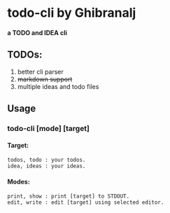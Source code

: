 # todo-cli by Ghibranalj

#### a TODO and IDEA cli

## TODOs:
1. better cli parser
2. ~~markdown support~~
3. multiple ideas and todo files

## Usage 
### todo-cli [mode] [target]

#### Target: 
	todos, todo : your todos.
	idea, ideas : your ideas.

#### Modes:
	print, show : print [target] to STDOUT.
	edit, write : edit [target] using selected editor.